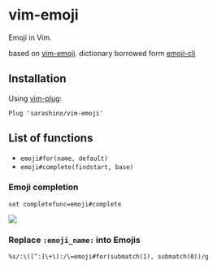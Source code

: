 vim-emoji
=========

Emoji in Vim.

based on
[vim-emoji](https://github.com/junegunn/vim-emoji).
dictionary borrowed form
[emoji-cli](https://github.com/b4b4r07/vim-emoji)

Installation
------------

Using [vim-plug](https://github.com/junegunn/vim-plug):

```vim
Plug 'sarashino/vim-emoji'
```

List of functions
-----------------

- `emoji#for(name, default)`
- `emoji#complete(findstart, base)`

### Emoji completion

```vim
set completefunc=emoji#complete
```

![](https://raw.github.com/junegunn/i/master/emoji-complete.gif)

### Replace `:emoji_name:` into Emojis

```vim
%s/:\([^:]\+\):/\=emoji#for(submatch(1), submatch(0))/g
```
